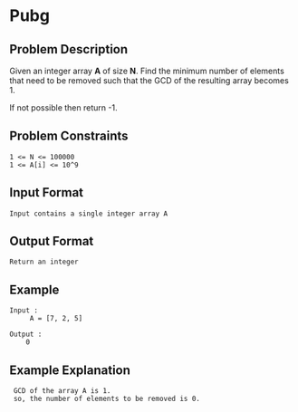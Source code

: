 # Pubg

## Problem Description

Given an integer array **A** of size **N**.
Find the minimum number of elements that need to be removed such that the GCD of the resulting array becomes 1.

If not possible then return -1.

## Problem Constraints
```
1 <= N <= 100000
1 <= A[i] <= 10^9
```

## Input Format
```
Input contains a single integer array A
```

## Output Format
```
Return an integer
```
## Example 
```
Input :
     A = [7, 2, 5]
     
Output :
    0
```

## Example Explanation
```
 GCD of the array A is 1.
 so, the number of elements to be removed is 0.
```
